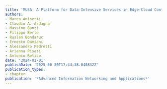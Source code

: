 ```yaml
---
title: 'MUSA: A Platform for Data-Intensive Services in Edge-Cloud Continuum'
authors:
- Marco Anisetti
- Claudio A. Ardagna
- Massimo Banzi
- Filippo Berto
- Ruslan Bondaruc
- Ernesto Damiani
- Alessandro Pedretti
- Arianna Pisati
- Antonio Retico
date: '2024-01-01'
publishDate: '2025-06-30T17:44:38.040832Z'
publication_types:
- chapter
publication: '*Advanced Information Networking and Applications*'
---
```

